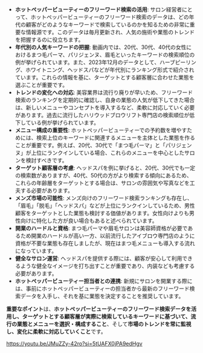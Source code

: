 
- **ホットペッパービューティーのフリーワード検索の活用**: サロン経営者にとって、ホットペッパービューティーのフリーワード検索のデータは、どの年代の顧客がどのようなキーワードで検索しているのかを知るための非常に重要な情報源です。このデータは毎月更新され、人気の施術や業態のトレンドを把握するのに役立ちます。
- **年代別の人気キーワードの把握**: 動画内では、20代、30代、40代の女性におけるまつ毛パーマ、パリジェンヌ、眉毛といったキーワードの検索順位の例が挙げられています。また、2023年12月のデータとして、ハーブピーリング、ホワイトニング、ヘッドスパなどが年代別にランキング形式で紹介されています。これらの情報を基に、ターゲットとする顧客層に合わせた業態を選ぶことが重要です。
- **トレンドの変化への対応**: 美容業界は流行り廃りが早いため、フリーワード検索のランキングを定期的に確認し、自身の業態の人気が低下してきた場合は、新しいメニューやコンセプトを導入するなど、柔軟に対応していく必要があります。過去に流行したハリウッドブロウリフト専門店の検索順位が低下している例が挙げられています。
- **メニュー構成の重要性**: ホットペッパービューティーでの予約数を増やすためには、検索上位のキーワードに関連するメニューを主体とした業態を作ることが重要です。例えば、20代、30代で「まつ毛パーマ」と「パリジェンヌ」が上位にランクインしている場合、これらのメニューを中心としたサロンを検討すべきです。
- **ターゲット顧客層の考慮**: ヘッドスパを例に挙げると、20代、30代でも一定の検索数がありますが、40代、50代の方がより検索する傾向にあるため、これらの年齢層をターゲットとする場合は、サロンの雰囲気や写真などを工夫する必要があります。
- **メンズ市場の可能性**: メンズ向けのフリーワード検索ランキングも存在し、「眉毛」「脱毛」「ヘッドスパ」などが上位にランクインしているため、男性顧客をターゲットとした業態も検討する価値があります。女性向けよりも男性向けに特化した方が良い場合もあると述べられています。
- **開業のハードルと資格**: まつ毛パーマや眉毛サロンは美容師資格が必要であるため開業のハードルが高い一方、以前流行したアイブロウ専門店のように資格が不要な業態も存在しましたが、現在はまつ毛メニューも導入する流れになっています。
- **健全なサロン運営**: ヘッドスパを提供する際には、顧客が安心して利用できるような健全なイメージを打ち出すことが重要であり、内装なども考慮する必要があります。
- **ホットペッパービューティー担当者との連携**: 新規にサロンを開業する際には、事前にホットペッパービューティーの担当者から最新のフリーワード検索データを入手し、それを基に業態を決定することを推奨しています。

**重要なポイント**は、**ホットペッパービューティーのフリーワード検索データを活用し、ターゲットとする顧客層が実際に検索しているキーワードに基づいて、流行の業態とメニューを選択・構成すること**、そして**市場のトレンドを常に監視し、変化に柔軟に対応していくこと**です。

https://youtu.be/JMuZZy-42ro?si=5tUAFX0jPA9edHgv